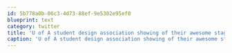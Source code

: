 ```yaml
---
id: 5b778a0b-06c3-4d73-88ef-9e5302e95ef0
blueprint: text
category: twitter
title: 'U of A student design association showing of their awesome stage! #TEDx Edmonton http://lockerz.com/s/109808199'
caption: 'U of A student design association showing of their awesome stage! <span class="hashtag hashtag_local">#<a href="http://tweettemp.darylchymko.ca/?tag=tedx">TEDx</a> Edmonton http://lockerz.com/s/109808199'
---
```

